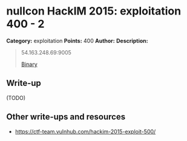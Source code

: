 # nullcon HackIM 2015: exploitation 400 - 2

**Category:** exploitation
**Points:** 400
**Author:**
**Description:**

> 54.163.248.69:9005
>
>	[Binary](mixme.tar.gz)

## Write-up

(TODO)

## Other write-ups and resources

* <https://ctf-team.vulnhub.com/hackim-2015-exploit-500/>
